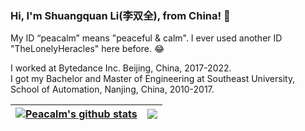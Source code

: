 ### Hi, I'm Shuangquan Li(李双全), from China! 👋
My ID “peacalm” means "peaceful & calm". I ever used another ID "TheLonelyHeracles" here before. 😂  

I worked at Bytedance Inc. Beijing, China, 2017-2022.  
I got my Bachelor and Master of Engineering at Southeast University, School of Automation, Nanjing, China, 2010-2017.  

| <a href="https://github.com/anuraghazra/github-readme-stats" target="_blank"> <img align="center" src="https://github-readme-stats.vercel.app/api?username=peacalm&show_icons=true&hide_border=true" alt="Peacalm's github stats" /> </a> | <a href="#nx"> <img align="center" src="https://github-readme-stats.vercel.app/api/top-langs/?username=peacalm&layout=compact&hide_border=true" /> </a> |
| ------------- | ------------- |

<!--
**peacalm/peacalm** is a ✨ _special_ ✨ repository because its `README.md` (this file) appears on your GitHub profile.

Here are some ideas to get you started:

- 🔭 I’m currently working on ...
- 🌱 I’m currently learning ...
- 👯 I’m looking to collaborate on ...
- 🤔 I’m looking for help with ...
- 💬 Ask me about ...
- 📫 How to reach me: ...
- 😄 Pronouns: ...
- ⚡ Fun fact: ...
-->
